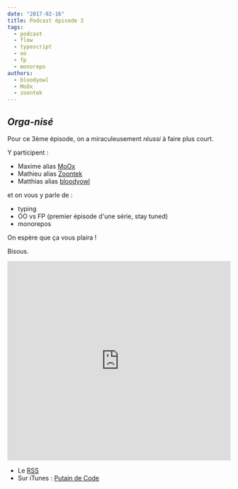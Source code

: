 ```yaml
---
date: "2017-02-16"
title: Podcast épisode 3
tags:
  - podcast
  - flow
  - typescript
  - oo
  - fp
  - monorepo
authors:
  - bloodyowl
  - MoOx
  - zoontek
---
```


## *Orga-nisé*

Pour ce 3ème épisode, on a miraculeusement *réussi* à faire plus court.

Y participent :

- Maxime alias [MoOx](https://twitter.com/MoOx)
- Mathieu alias [Zoontek](https://twitter.com/Zoontek)
- Matthias alias [bloodyowl](https://twitter.com/bloodyowl)

et on vous y parle de :

- typing
- OO vs FP (premier épisode d'une série, stay tuned)
- monorepos

On espère que ça vous plaira !

Bisous.

<iframe width="100%" height="450" scrolling="no" frameborder="no" src="https://w.soundcloud.com/player/?url=https%3A//api.soundcloud.com/tracks/307914736&amp;auto_play=false&amp;hide_related=false&amp;show_comments=true&amp;show_user=true&amp;show_reposts=false&amp;visual=true"></iframe>

- Le [RSS](http://feeds.soundcloud.com/users/soundcloud:users:273901232/sounds.rss)
- Sur iTunes : [Putain de Code](https://itunes.apple.com/fr/podcast/putain-de-code-!/id1185311825?l=en&mt=2)
